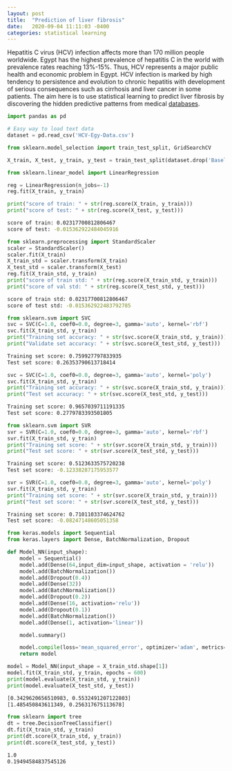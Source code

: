 ```yaml
---
layout: post
title:  "Prediction of liver fibrosis"
date:   2020-09-04 11:11:03 -0400
categories: statistical learning
---
```

Hepatitis C virus (HCV) infection affects more than 170 million people worldwide. Egypt has the highest prevalence of hepatitis C in the world with prevalence rates reaching 13%-15%. Thus, HCV represents a major public health and economic problem in Egypt. HCV infection is marked by high tendency to persistence and evolution to chronic hepatitis with development of serious consequences such as cirrhosis and liver cancer in some patients. The aim here is to use statistical learning to predict liver fibrosis by discovering the hidden predictive patterns from medical [databases](https://archive.ics.uci.edu/ml/datasets/Hepatitis+C+Virus+%28HCV%29+for+Egyptian+patients).

```python
import pandas as pd

# Easy way to load text data
dataset = pd.read_csv('HCV-Egy-Data.csv')

from sklearn.model_selection import train_test_split, GridSearchCV

X_train, X_test, y_train, y_test = train_test_split(dataset.drop('Baselinehistological staging', axis=1), dataset['Baselinehistological staging'], test_size=0.2)
```

```python
from sklearn.linear_model import LinearRegression

reg = LinearRegression(n_jobs=-1)
reg.fit(X_train, y_train)

print("score of train: " + str(reg.score(X_train, y_train)))
print("score of test: " + str(reg.score(X_test, y_test)))
```

```sh
score of train: 0.02317700812806467
score of test: -0.015362922484045916
```

```python
from sklearn.preprocessing import StandardScaler
scaler = StandardScaler()
scaler.fit(X_train)
X_train_std = scaler.transform(X_train)
X_test_std = scaler.transform(X_test)
reg.fit(X_train_std, y_train)
print("score of train std: " + str(reg.score(X_train_std, y_train)))
print("score of val std: " + str(reg.score(X_test_std, y_test)))
```

```sh
score of train std: 0.02317700812806467
score of test std: -0.015362922483792785
```

```python
from sklearn.svm import SVC
svc = SVC(C=1.0, coef0=0.0, degree=3, gamma='auto', kernel='rbf')
svc.fit(X_train_std, y_train)
print("Training set accuracy: " + str(svc.score(X_train_std, y_train)))
print("Validate set accuracy: " + str(svc.score(X_test_std, y_test)))
```

```sh
Training set score: 0.759927797833935
Test set score: 0.26353790613718414
```

```python
svc = SVC(C=1.0, coef0=0.0, degree=3, gamma='auto', kernel='poly')
svc.fit(X_train_std, y_train)
print("Training set accuracy: " + str(svc.score(X_train_std, y_train)))
print("Test set accuracy: " + str(svc.score(X_test_std, y_test)))
```

```sh
Training set score: 0.9657039711191335
Test set score: 0.2779783393501805
```

```python
from sklearn.svm import SVR
svr = SVR(C=1.0, coef0=0.0, degree=3, gamma='auto', kernel='rbf')
svr.fit(X_train_std, y_train)
print("Training set score: " + str(svr.score(X_train_std, y_train)))
print("Test set score: " + str(svr.score(X_test_std, y_test)))
```

```sh
Training set score: 0.5123633575720238
Test set score: -0.12338287175953577
```

```python
svr = SVR(C=1.0, coef0=0.0, degree=3, gamma='auto', kernel='poly')
svr.fit(X_train_std, y_train)
print("Training set score: " + str(svr.score(X_train_std, y_train)))
print("Test set score: " + str(svr.score(X_test_std, y_test)))
```

```sh
Training set score: 0.7101103374624762
Test set score: -0.08247148605051358
```

```python
from keras.models import Sequential
from keras.layers import Dense, BatchNormalization, Dropout

def Model_NN(input_shape):
    model = Sequential()
    model.add(Dense(64,input_dim=input_shape, activation = 'relu'))
    model.add(BatchNormalization())
    model.add(Dropout(0.4))
    model.add(Dense(32))
    model.add(BatchNormalization())
    model.add(Dropout(0.2))
    model.add(Dense(16, activation='relu'))
    model.add(Dropout(0.1))
    model.add(BatchNormalization())
    model.add(Dense(1, activation='linear'))

    model.summary()

    model.compile(loss='mean_squared_error', optimizer='adam', metrics=['accuracy'])
    return model

model = Model_NN(input_shape = X_train_std.shape[1])
model.fit(X_train_std, y_train, epochs = 600)
print(model.evaluate(X_train_std, y_train))
print(model.evaluate(X_test_std, y_test))
```

```sh
[0.3429620656510983, 0.5532491207122803]
[1.485450843611349, 0.256317675113678]
```

```python
from sklearn import tree
dt = tree.DecisionTreeClassifier()
dt.fit(X_train_std, y_train)
print(dt.score(X_train_std, y_train))
print(dt.score(X_test_std, y_test))
```

```sh
1.0
0.19494584837545126
```
